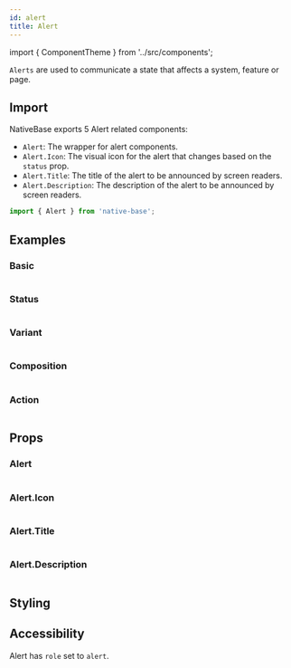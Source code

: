 ```yaml
---
id: alert
title: Alert
---
```


import { ComponentTheme } from '../src/components';

`Alerts` are used to communicate a state that affects a system, feature or page.

## Import

NativeBase exports 5 Alert related components:

- `Alert`: The wrapper for alert components.
- `Alert.Icon`: The visual icon for the alert that changes based on the `status` prop.
- `Alert.Title`: The title of the alert to be announced by screen readers.
- `Alert.Description`: The description of the alert to be announced by screen readers.

```jsx
import { Alert } from 'native-base';
```

## Examples

### Basic

```ComponentSnackPlayer path=composites,Alert,usage.tsx

```

### Status

```ComponentSnackPlayer path=composites,Alert,status.tsx

```

### Variant

```ComponentSnackPlayer path=composites,Alert,variant.tsx

```

### Composition

```ComponentSnackPlayer path=composites,Alert,composition.tsx

```

### Action

```ComponentSnackPlayer path=composites,Alert,action.tsx

```

## Props

### Alert

```ComponentPropTable path=composites,Alert,Alert.tsx

```

### Alert.Icon

```ComponentPropTable path=composites,Alert,AlertIcon.tsx

```

### Alert.Title

```ComponentPropTable path=composites,Alert,AlertTitle.tsx

```

### Alert.Description

```ComponentPropTable path=composites,Alert,AlertDescription.tsx

```

## Styling

<ComponentTheme name="alert" />

## Accessibility

Alert has `role` set to `alert`.
